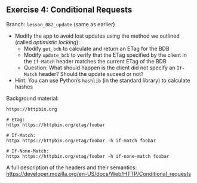 ## Exercise 4: Conditional Requests

Branch: `lesson_082_update` (same as earlier)

- Modify the app to avoid lost updates using the method we outlined (called _optimistic locking_):
  - Modify `get_bdb` to calculate and return an ETag for the BDB
  - Modify `update_bdb` to verify that the ETag specified by the client in the `If-Match` header matches the current ETag of the BDB
  - Question: What should happen is the client did not specify an `If-Match` header? Should the update suceed or not?
- Hint: You can use Python’s `hashlib` (in the standard library) to calculate hashes

Background material:

    https://httpbin.org

    # Etag:
    httpx https://httpbin.org/etag/foobar

    # If-Match:
    httpx https://httpbin.org/etag/foobar -h if-match foobar

    # If-None-Match:
    httpx https://httpbin.org/etag/foobar -h if-none-match foobar

A full description of the headers and their semantics:
https://developer.mozilla.org/en-US/docs/Web/HTTP/Conditional_requests
